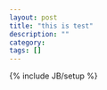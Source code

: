 ```yaml
---
layout: post
title: "this is test"
description: ""
category: 
tags: []
---
```

{% include JB/setup %}
